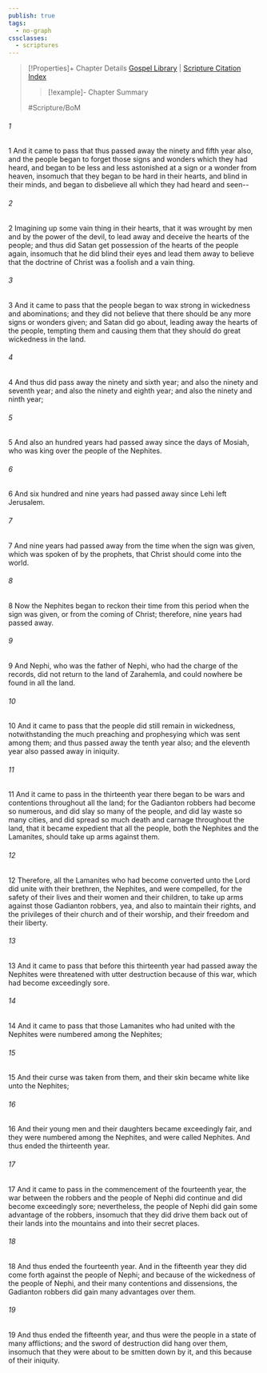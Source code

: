 ```yaml
---
publish: true
tags:
  - no-graph
cssclasses:
  - scriptures
---
```

>[!Properties]+ Chapter Details
>[Gospel Library](https://churchofjesuschrist.org/study/scriptures/bofm/3-ne/2?lang=eng)    |    [Scripture Citation Index](https://scriptures.byu.edu/#0d702::c0d702)
>>[!example]- Chapter Summary
>> 
> 
>
>#Scripture/BoM
###### 1
1 And it came to pass that thus passed away the ninety and fifth year also, and the people began to forget those signs and wonders which they had heard, and began to be less and less astonished at a sign or a wonder from heaven, insomuch that they began to be hard in their hearts, and blind in their minds, and began to disbelieve all which they had heard and seen--
###### 2
2 Imagining up some vain thing in their hearts, that it was wrought by men and by the power of the devil, to lead away and deceive the hearts of the people; and thus did Satan get possession of the hearts of the people again, insomuch that he did blind their eyes and lead them away to believe that the doctrine of Christ was a foolish and a vain thing.
###### 3
3 And it came to pass that the people began to wax strong in wickedness and abominations; and they did not believe that there should be any more signs or wonders given; and Satan did go about, leading away the hearts of the people, tempting them and causing them that they should do great wickedness in the land.
###### 4
4 And thus did pass away the ninety and sixth year; and also the ninety and seventh year; and also the ninety and eighth year; and also the ninety and ninth year;
###### 5
5 And also an hundred years had passed away since the days of Mosiah, who was king over the people of the Nephites.
###### 6
6 And six hundred and nine years had passed away since Lehi left Jerusalem.
###### 7
7 And nine years had passed away from the time when the sign was given, which was spoken of by the prophets, that Christ should come into the world.
###### 8
8 Now the Nephites began to reckon their time from this period when the sign was given, or from the coming of Christ; therefore, nine years had passed away.
###### 9
9 And Nephi, who was the father of Nephi, who had the charge of the records, did not return to the land of Zarahemla, and could nowhere be found in all the land.
###### 10
10 And it came to pass that the people did still remain in wickedness, notwithstanding the much preaching and prophesying which was sent among them; and thus passed away the tenth year also; and the eleventh year also passed away in iniquity.
###### 11
11 And it came to pass in the thirteenth year there began to be wars and contentions throughout all the land; for the Gadianton robbers had become so numerous, and did slay so many of the people, and did lay waste so many cities, and did spread so much death and carnage throughout the land, that it became expedient that all the people, both the Nephites and the Lamanites, should take up arms against them.
###### 12
12 Therefore, all the Lamanites who had become converted unto the Lord did unite with their brethren, the Nephites, and were compelled, for the safety of their lives and their women and their children, to take up arms against those Gadianton robbers, yea, and also to maintain their rights, and the privileges of their church and of their worship, and their freedom and their liberty.
###### 13
13 And it came to pass that before this thirteenth year had passed away the Nephites were threatened with utter destruction because of this war, which had become exceedingly sore.
###### 14
14 And it came to pass that those Lamanites who had united with the Nephites were numbered among the Nephites;
###### 15
15 And their curse was taken from them, and their skin became white like unto the Nephites;
###### 16
16 And their young men and their daughters became exceedingly fair, and they were numbered among the Nephites, and were called Nephites. And thus ended the thirteenth year.
###### 17
17 And it came to pass in the commencement of the fourteenth year, the war between the robbers and the people of Nephi did continue and did become exceedingly sore; nevertheless, the people of Nephi did gain some advantage of the robbers, insomuch that they did drive them back out of their lands into the mountains and into their secret places.
###### 18
18 And thus ended the fourteenth year. And in the fifteenth year they did come forth against the people of Nephi; and because of the wickedness of the people of Nephi, and their many contentions and dissensions, the Gadianton robbers did gain many advantages over them.
###### 19
19 And thus ended the fifteenth year, and thus were the people in a state of many afflictions; and the sword of destruction did hang over them, insomuch that they were about to be smitten down by it, and this because of their iniquity.
